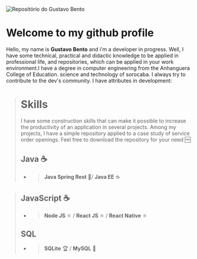 ![Repositório do Gustavo Bento](https://img.techpowerup.org/200903/gustavo.png)
#   Welcome to my github profile

Hello, my name is **Gustavo Bento** and i'm a developer in progress. Well, I have some technical, practical and didactic knowledge to be applied in professional life, and repositories, which can be applied in your work environment.I have a degree in computer engineering from the Anhanguera College of Education. science and technology of sorocaba. I always try to contribute to the dev's community. I have attributes in development:
># Skills 
>I have some construction skills that can make it possible to increase the productivity of an application in several projects.  Among my projects, I have a simple repository applied to a case study of service order openings. Feel free to download the repository for your need 🆓
>## Java ☕
>- >**Java Spring Rest** 🍃/  **Java EE** ☕ 

>## JavaScript ☕️
>- >**Node JS** ⚛️ / **React JS** ⚛️ / **React Native** ⚛️
>## SQL
>- >**SQLite** 🏆 / **MySQL** 🐘
